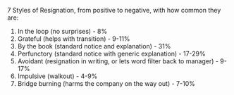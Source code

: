 7 Styles of Resignation, from positive to negative, with how common they are:

1. In the loop (no surprises) - 8%
2. Grateful (helps with transition) - 9-11%
3. By the book (standard notice and explanation) - 31%
4. Perfunctory (standard notice with generic explanation) - 17-29%
5. Avoidant (resignation in writing, or lets word filter back to manager) - 9-17%
6. Impulsive (walkout) - 4-9%
7. Bridge burning (harms the company on the way out) - 7-10%
